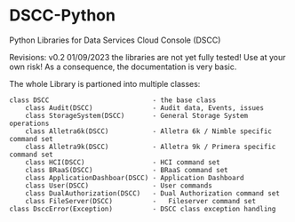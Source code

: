 # DSCC-Python
Python Libraries for Data Services Cloud Console (DSCC)

Revisions:
    v0.2    01/09/2023  the libraries are not yet fully tested! Use at your own risk!
                        As a consequence, the documentation is very basic.  

The whole Library is partioned into multiple classes:

    class DSCC                          - the base class
        class Audit(DSCC)               - Audit data, Events, issues
        class StorageSystem(DSCC)       - General Storage System operations  
        class Alletra6k(DSCC)           - Alletra 6k / Nimble specific command set
        class Alletra9k(DSCC)           - Alletra 9k / Primera specific command set
        class HCI(DSCC)                 - HCI command set
        class BRaaS(DSCC)               - BRaaS command set
        class ApplicationDashboar(DSCC) - Application Dashboard
        class User(DSCC)                - User commands
        class DualAuthorization(DSCC)   - Dual Authorization command set
        class FileServer(DSCC)          -   Fileserver command set
    class DsccError(Exception)          - DSCC class exception handling
